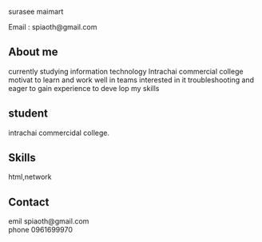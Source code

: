 
<html>
<body>
<p> surasee maimart  </p>
<p>Email : spiaoth@gmail.com  </p> 	
<h2>About me</h2>
<p>currently studying information technology lntrachai commercial college
motivat to learn and work well in teams interested in it troubleshooting and
eager to gain experience to deve lop my skills  </p>
<h2>student</h2>
<p>intrachai commercidal college.</p>
<h2>Skills</h2>
<p>html,network</p>
<h2>Contact</h2>
<p>emil spiaoth@gmail.com
<br>phone 0961699970</p>

</body>
</html>
